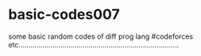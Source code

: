 # basic-codes007
some basic random codes of diff prog lang
#codeforces etc................................................................................
